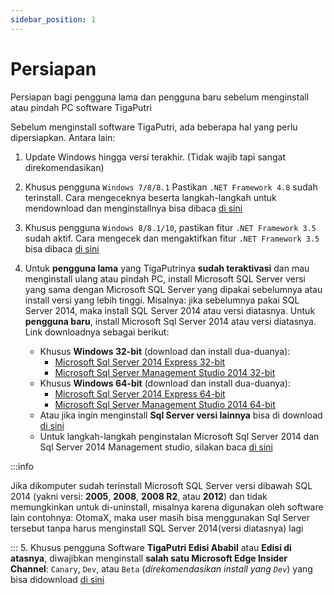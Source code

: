 ```yaml
---
sidebar_position: 1
---
```


# Persiapan

Persiapan bagi pengguna lama dan pengguna baru sebelum menginstall atau pindah PC software TigaPutri

Sebelum menginstall software TigaPutri, ada beberapa hal yang perlu dipersiapkan. Antara lain:

1. Update Windows hingga versi terakhir. (Tidak wajib tapi sangat direkomendasikan)

2. Khusus pengguna `Windows 7/8/8.1` Pastikan `.NET Framework 4.8` sudah terinstall. Cara mengeceknya beserta langkah-langkah untuk mendownload dan menginstallnya bisa dibaca <a href="/docs/software-pendukung/instalasi-netfx-48" target="_blank">di sini</a>

3. Khusus pengguna `Windows 8/8.1/10`, pastikan fitur `.NET Framework 3.5` sudah aktif. Cara mengecek dan mengaktifkan fitur `.NET Framework 3.5` bisa dibaca <a href="/docs/software-pendukung/instalasi-netfx-35" target="_blank">di sini</a>

4. Untuk **pengguna lama** yang TigaPutrinya **sudah teraktivasi** dan mau menginstall ulang atau pindah PC, install Microsoft SQL Server versi yang sama dengan Microsoft SQL Server yang dipakai sebelumnya atau install versi yang lebih tinggi. Misalnya: jika sebelumnya pakai SQL Server 2014, maka install SQL Server 2014 atau versi diatasnya. Untuk **pengguna baru**, install Microsoft Sql Server 2014 atau versi diatasnya. Link downloadnya sebagai berikut:
   - Khusus **Windows 32-bit** (download dan install dua-duanya):
     - [Microsoft Sql Server 2014 Express 32-bit](https://download.microsoft.com/download/E/A/E/EAE6F7FC-767A-4038-A954-49B8B05D04EB/Express%2032BIT/SQLEXPR_x86_ENU.exe)
     - [Microsoft Sql Server Management Studio 2014 32-bit](https://download.microsoft.com/download/E/A/E/EAE6F7FC-767A-4038-A954-49B8B05D04EB/MgmtStudio%2032BIT/SQLManagementStudio_x86_ENU.exe)
   - Khusus **Windows 64-bit** (download dan install dua-duanya):
     - [Microsoft Sql Server 2014 Express 64-bit](https://download.microsoft.com/download/E/A/E/EAE6F7FC-767A-4038-A954-49B8B05D04EB/Express%2064BIT/SQLEXPR_x64_ENU.exe)
     - [Microsoft Sql Server Management Studio 2014 64-bit](https://download.microsoft.com/download/E/A/E/EAE6F7FC-767A-4038-A954-49B8B05D04EB/MgmtStudio%2064BIT/SQLManagementStudio_x64_ENU.exe)
   - Atau jika ingin menginstall **Sql Server versi lainnya** bisa di download [di sini](https://www.hanselman.com/blog/download-sql-server-express)
   - Untuk langkah-langkah penginstalan Microsoft Sql Server 2014 dan Sql Server 2014 Management studio, silakan baca <a href="/docs/software-pendukung/sql-server/install" target="_blank">di sini</a>

:::info

Jika dikomputer sudah terinstall Microsoft SQL Server versi dibawah SQL 2014 (yakni versi: **2005**, **2008**, **2008 R2**, atau **2012**) dan tidak memungkinkan untuk di-uninstall, misalnya karena digunakan oleh software lain contohnya: OtomaX, maka user masih bisa menggunakan Sql Server tersebut tanpa harus menginstall SQL Server 2014(versi diatasnya) lagi

:::
5. Khusus pengguna Software **TigaPutri Edisi Ababil** atau **Edisi di atasnya**, diwajibkan menginstall **salah satu Microsoft Edge Insider Channel**: `Canary`, `Dev`, atau `Beta` (_direkomendasikan install yang `Dev`_) yang bisa didownload [di sini](https://www.microsoftedgeinsider.com/en-us/download)
